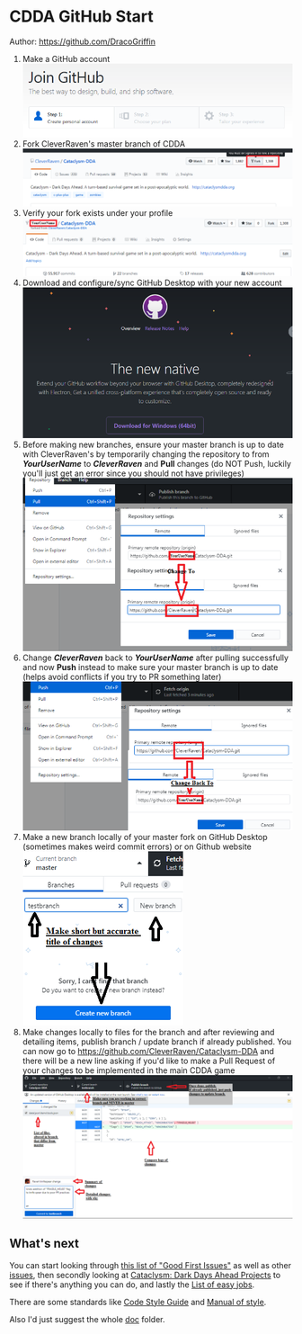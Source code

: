 # CDDA GitHub Start
Author: https://github.com/DracoGriffin

1.  Make a GitHub account
![](images/step1_makeaccount.png)
1.  Fork CleverRaven's master branch of CDDA
![](images/step2_forkmainCDDA.png)
1.  Verify your fork exists under your profile
![](images/step3_verifypersonalfork.png)
1.  Download and configure/sync GitHub Desktop with your new account
![](images/step4_downloadgithubdesktop.png)
1.  Before making new branches, ensure your master branch is up to date with CleverRaven's by temporarily changing the repository to from ***YourUserName*** to ***CleverRaven*** and **Pull** changes (do NOT Push, luckily you'll just get an error since you should not have privileges)
![](images/step5_updatemasterbranch.png)
1.  Change ***CleverRaven*** back to ***YourUserName*** after pulling successfully and now **Push** instead to make sure your master branch is up to date (helps avoid conflicts if you try to PR something later)
![](images/step6_backtopersonalfork.png)
1.  Make a new branch locally of your master fork on GitHub Desktop (sometimes makes weird commit errors) or on Github website
![](images/step7_makenewbranch.png)
1.  Make changes locally to files for the branch and after reviewing and detailing items, publish branch / update branch if already published. You can now go to https://github.com/CleverRaven/Cataclysm-DDA and there will be a new line asking if you'd like to make a Pull Request of your changes to be implemented in the main CDDA game
![](images/step8_publishbranch.png)

## What's next

You can start looking through [this list of "Good First Issues"](https://github.com/CleverRaven/Cataclysm-DDA/issues?q=is%3Aissue+is%3Aopen+label%3A%22Good+First+Issue%22) as well as other [issues](https://github.com/CleverRaven/Cataclysm-DDA/issues), then secondly looking at [Cataclysm: Dark Days Ahead Projects](https://github.com/CleverRaven/Cataclysm-DDA/projects) to see if there's anything you can do, and lastly the [List of easy jobs](https://github.com/CleverRaven/Cataclysm-DDA/wiki/Want-to-help-with-development%3F-List-of-easy-jobs).

There are some standards like [Code Style Guide](https://github.com/CleverRaven/Cataclysm-DDA/blob/master/doc/CODE_STYLE.md) and [Manual of style](https://github.com/CleverRaven/Cataclysm-DDA/blob/master/doc/MANUAL_OF_STYLE.md).

Also I'd just suggest the whole [doc](https://github.com/CleverRaven/Cataclysm-DDA/tree/master/doc) folder.
